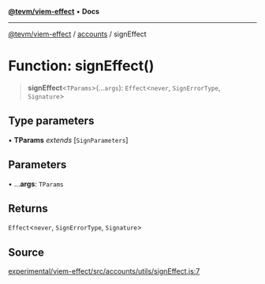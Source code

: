 [**@tevm/viem-effect**](../../README.md) • **Docs**

***

[@tevm/viem-effect](../../modules.md) / [accounts](../README.md) / signEffect

# Function: signEffect()

> **signEffect**\<`TParams`\>(...`args`): `Effect`\<`never`, `SignErrorType`, `Signature`\>

## Type parameters

• **TParams** *extends* [`SignParameters`]

## Parameters

• ...**args**: `TParams`

## Returns

`Effect`\<`never`, `SignErrorType`, `Signature`\>

## Source

[experimental/viem-effect/src/accounts/utils/signEffect.js:7](https://github.com/evmts/tevm-monorepo/blob/main/experimental/viem-effect/src/accounts/utils/signEffect.js#L7)
